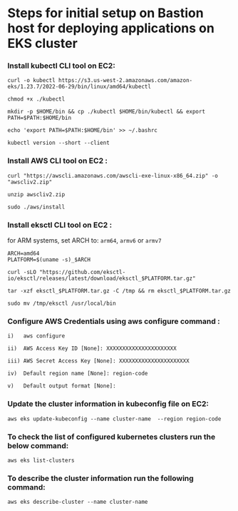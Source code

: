 # Steps for initial setup on Bastion host for deploying applications on EKS cluster

### Install kubectl CLI tool on EC2:

```
curl -o kubectl https://s3.us-west-2.amazonaws.com/amazon-eks/1.23.7/2022-06-29/bin/linux/amd64/kubectl
```
```
chmod +x ./kubectl
```
```
mkdir -p $HOME/bin && cp ./kubectl $HOME/bin/kubectl && export PATH=$PATH:$HOME/bin
```
```
echo 'export PATH=$PATH:$HOME/bin' >> ~/.bashrc
```
```
kubectl version --short --client
```

### Install  AWS CLI tool on EC2 :

```
curl "https://awscli.amazonaws.com/awscli-exe-linux-x86_64.zip" -o "awscliv2.zip"
```
```
unzip awscliv2.zip 
```
```
sudo ./aws/install 
```

### Install  eksctl CLI tool on EC2 :

for ARM systems, set ARCH to: `arm64`, `armv6` or `armv7`

```
ARCH=amd64
PLATFORM=$(uname -s)_$ARCH
```
```
curl -sLO "https://github.com/eksctl-io/eksctl/releases/latest/download/eksctl_$PLATFORM.tar.gz"
```
```
tar -xzf eksctl_$PLATFORM.tar.gz -C /tmp && rm eksctl_$PLATFORM.tar.gz
```
```
sudo mv /tmp/eksctl /usr/local/bin
```

### Configure AWS Credentials using aws configure command :

```
i)   aws configure
```
```
ii)  AWS Access Key ID [None]: XXXXXXXXXXXXXXXXXXXXXX
```
```
iii) AWS Secret Access Key [None]: XXXXXXXXXXXXXXXXXXXXXX
```
```
iv)  Default region name [None]: region-code
```
```
v)   Default output format [None]:
```

### Update the cluster information in kubeconfig file on EC2:

```
aws eks update-kubeconfig --name cluster-name  --region region-code
```

### To check the list of configured kubernetes clusters run the below command:

```
aws eks list-clusters
```

### To describe the cluster information run the following command:

```
aws eks describe-cluster --name cluster-name
```
